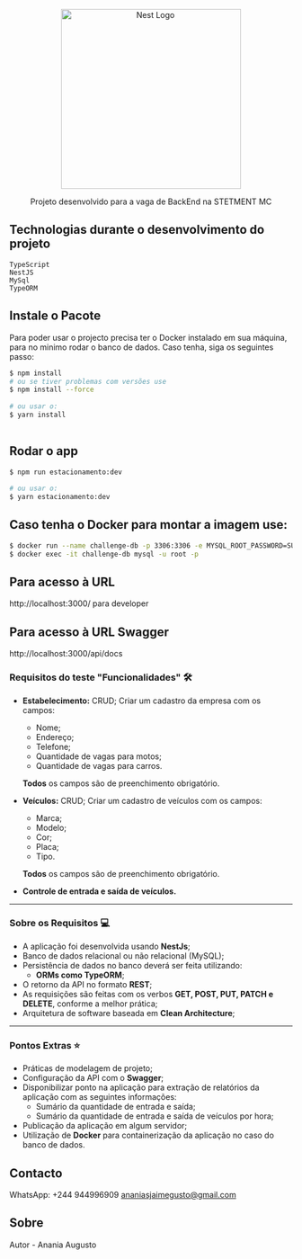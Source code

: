 <p align="center">
  <a href="http://nestjs.com/" target="blank"><img src="https://nestjs.com/img/logo_text.svg" width="320" alt="Nest Logo" /></a>
</p>

[travis-image]: https://api.travis-ci.org/nestjs/nest.svg?branch=master
[travis-url]: https://travis-ci.org/nestjs/nest
[linux-image]: https://img.shields.io/travis/nestjs/nest/master.svg?label=linux
[linux-url]: https://travis-ci.org/nestjs/nest
  
<p align="center">Projeto desenvolvido para a vaga de BackEnd na STETMENT MC</p>
<p align="center">

## Technologias durante o desenvolvimento do projeto

    TypeScript
    NestJS
    MySql
    TypeORM

## Instale o Pacote

Para poder usar o projecto precisa ter o Docker instalado em sua máquina, para no minimo rodar o banco de dados. Caso tenha, siga os seguintes passo:

```bash
$ npm install
# ou se tiver problemas com versões use
$ npm install --force
 
# ou usar o:
$ yarn install
  
```
  
## Rodar o app
```bash
$ npm run estacionamento:dev
  
# ou usar o:
$ yarn estacionamento:dev
```
  
## Caso tenha o Docker para montar a imagem use:
```bash
$ docker run --name challenge-db -p 3306:3306 -e MYSQL_ROOT_PASSWORD=SUA_PASS -d mysql
$ docker exec -it challenge-db mysql -u root -p
```

## Para acesso à URL
http://localhost:3000/ para developer

## Para acesso à URL Swagger
http://localhost:3000/api/docs
  

### Requisitos do teste "Funcionalidades" 🛠️

- **Estabelecimento:** CRUD;
  Criar um cadastro da empresa com os campos:
  - Nome;
  - Endereço;
  - Telefone;
  - Quantidade de vagas para motos;
  - Quantidade de vagas para carros.

  **Todos** os campos são de preenchimento obrigatório.

- **Veículos:** CRUD;
  Criar um cadastro de veículos com os campos:
  - Marca;
  - Modelo;
  - Cor;
  - Placa;
  - Tipo.

  **Todos** os campos são de preenchimento obrigatório.

- **Controle de entrada e saída de veículos.**

---

### Sobre os Requisitos 💻

- A aplicação foi desenvolvida usando **NestJs**;
- Banco de dados relacional ou não relacional (MySQL);
- Persistência de dados no banco deverá ser feita utilizando:
  - **ORMs como TypeORM**;
- O retorno da API no formato **REST**;
- As requisições são feitas com os verbos **GET, POST, PUT, PATCH e DELETE**, conforme a melhor prática;
- Arquitetura de software baseada em **Clean Architecture**;
---

### Pontos Extras ⭐

- Práticas de modelagem de projeto;
- Configuração da API com o **Swagger**;
- Disponibilizar ponto na aplicação para extração de relatórios da aplicação com as seguintes informações:
  - Sumário da quantidade de entrada e saída;
  - Sumário da quantidade de entrada e saída de veículos por hora;
- Publicação da aplicação em algum servidor;
- Utilização de **Docker** para containerização da aplicação no caso do banco de dados.

## Contacto
WhatsApp: +244 944996909
ananiasjaimegusto@gmail.com

## Sobre

Autor - Anania Augusto
